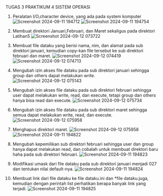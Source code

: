 TUGAS 3 PRAKTIKUM 4 SISTEM OPERASI
1. Peralatan I/O,character device, yang ada pada system komputer
![Screenshot 2024-09-11 194712](https://github.com/user-attachments/assets/df94827c-c78d-4fc4-a851-1b8ed0cf5ad4)
![Screenshot 2024-09-11 194754](https://github.com/user-attachments/assets/bac93515-a65e-4494-a0eb-a27de6e243c3)

2. Membuat direktori Januari,Februari, dan Maret sekaligus pada direktori Latihan5
![Screenshot 2024-09-12 073722](https://github.com/user-attachments/assets/f5573276-935b-49a4-a2d5-7fd2c735419e)

3. Membuat file dataku yang berisi nama, nim, dan alamat pada sub direktori januari, kemudian copy-kan file tersebut ke sub direktori februari dan maret.
![Screenshot 2024-09-12 074419](https://github.com/user-attachments/assets/ad5e3261-b2b1-4d9f-b3ea-5272c0b8c3a6)
![Screenshot 2024-09-12 074713](https://github.com/user-attachments/assets/b7faa9bf-50e3-4050-9bd5-61c27e9b3af5)

4. Mengubah izin akses file dataku pada sub direktori januari sehingga group dan others dapat melakukan write.
![Screenshot 2024-09-12 075143](https://github.com/user-attachments/assets/07b7deed-532c-43a4-9fb7-159b02362573)

5. Mengubah izin akses file dataku pada sub direktori februari sehingga user dapat melakukan write, read, dan execute, tetapi group dan others hanya bisa read dan execute.
![Screenshot 2024-09-12 075734](https://github.com/user-attachments/assets/5924f667-7398-4002-8ab8-11d7500a1a0d)

6. Mengubah izin akses file dataku pada sub direktori maret sehingga semua dapat melakukan write, read, dan execute.
![Screenshot 2024-09-12 075958](https://github.com/user-attachments/assets/f60bf96e-fa24-4065-a302-e8fbfbc054ca)

7. Menghapus direktori maret.
![Screenshot 2024-09-12 075958](https://github.com/user-attachments/assets/65bd1999-85fa-442b-8e69-81ccc9eaf201)
![Screenshot 2024-09-11 194822](https://github.com/user-attachments/assets/57a2037b-3d2b-4c51-bcff-c9462cf68366)

8. Mengubah kepemilikan sub direktori februari sehingga user dan group hanya dapat melakukan read, dan cobalah untuk membuat direktori baru haha pada sub direktori februari.
![Screenshot 2024-09-11 194823](https://github.com/user-attachments/assets/eceec95e-6f16-4906-b713-d4aef9e1eb90)

9. Modifikasi umask dari file dataku pada sub direktori januari menjadi 027 dan tentukan nilai default-nya.
![Screenshot 2024-09-11 194824](https://github.com/user-attachments/assets/ee280114-83dd-4ee9-9220-4294b0bd1960)

10. Membuat link dari file dataku ke file dataku.ini dan *file dataku.juga, kemudian dengan perintah list perhatikan berapa banyak link yang terjadi.
![Screenshot 2024-09-11 194825](https://github.com/user-attachments/assets/cfc1665e-9081-435c-9b2d-ca60709db86b)


